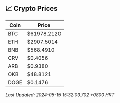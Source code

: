 ## 📈 Crypto Prices

| Coin | Price |
| ---- | ----- |
| BTC | $61978.2120 |
| ETH | $2907.5014 |
| BNB | $568.4910 |
| CRV | $0.4056 |
| ARB | $0.9380 |
| OKB | $48.8121 |
| DOGE | $0.1476 |

_Last Updated: 2024-05-15 15:32:03.702 +0800 HKT_